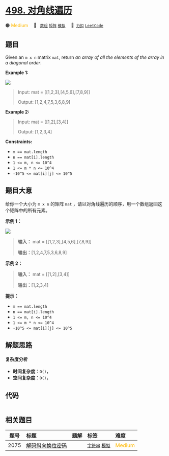 # [498. 对角线遍历](https://2xiao.github.io/leetcode-js/problem/0498.html)

🟠 <font color=#ffb800>Medium</font>&emsp; 🔖&ensp; [`数组`](/tag/array.md) [`矩阵`](/tag/matrix.md) [`模拟`](/tag/simulation.md)&emsp; 🔗&ensp;[`力扣`](https://leetcode.cn/problems/diagonal-traverse) [`LeetCode`](https://leetcode.com/problems/diagonal-traverse)

## 题目

Given an `m x n` matrix `mat`, return _an array of all the elements of the
array in a diagonal order_.



**Example 1:**

![](https://assets.leetcode.com/uploads/2021/04/10/diag1-grid.jpg)

> Input: mat = [[1,2,3],[4,5,6],[7,8,9]]
> 
> Output: [1,2,4,7,5,3,6,8,9]

**Example 2:**

> Input: mat = [[1,2],[3,4]]
> 
> Output: [1,2,3,4]

**Constraints:**

  * `m == mat.length`
  * `n == mat[i].length`
  * `1 <= m, n <= 10^4`
  * `1 <= m * n <= 10^4`
  * `-10^5 <= mat[i][j] <= 10^5`


## 题目大意

给你一个大小为 `m x n` 的矩阵 `mat` ，请以对角线遍历的顺序，用一个数组返回这个矩阵中的所有元素。



**示例 1：**

![](https://assets.leetcode.com/uploads/2021/04/10/diag1-grid.jpg)

> 
> 
> 
> 
> 
> **输入：** mat = [[1,2,3],[4,5,6],[7,8,9]]
> 
> **输出：**[1,2,4,7,5,3,6,8,9]
> 
> 

**示例 2：**

> 
> 
> 
> 
> 
> **输入：** mat = [[1,2],[3,4]]
> 
> **输出：**[1,2,3,4]
> 
> 



**提示：**

  * `m == mat.length`
  * `n == mat[i].length`
  * `1 <= m, n <= 10^4`
  * `1 <= m * n <= 10^4`
  * `-10^5 <= mat[i][j] <= 10^5`


## 解题思路

#### 复杂度分析

- **时间复杂度**：`O()`，
- **空间复杂度**：`O()`，

## 代码

```javascript

```

## 相关题目

<!-- prettier-ignore -->
| 题号 | 标题 | 题解 | 标签 | 难度 |
| :------: | :------ | :------: | :------ | :------ |
| 2075 | [解码斜向换位密码](https://leetcode.com/problems/decode-the-slanted-ciphertext) |  |  [`字符串`](/tag/string.md) [`模拟`](/tag/simulation.md) | <font color=#ffb800>Medium</font> |